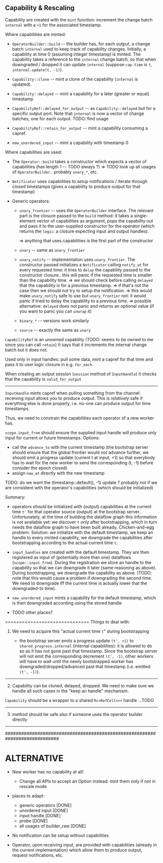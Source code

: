 
## Capability & Rescaling

Capability are created with the `mint` function: increment the change batch `internal` with a `+1` for the associated timestamp.

Where capabilities are minted:

* `OperatorBuilder::build` -- the builder has, for each output, a change batch `internal` used to keep track
   of capability changes. Initially, a capability at time 0 (assuming integer timestamp) is minted.
   The capability takes a reference to the `internal` change batch, so that when downgraded / dropped
   it can update `internal` (suppose `cap.time` is `t`, `internal.update(t, -1)`).
 
* `Capability::clone` -- mint a clone of the capability (`internal` is updated).

* `Capability::delayed` -- mint a capability for a later (greater or equal) timestamp

* `CapabilityRef::delayed_for_output` -- as `Capability::delayed` but for a specific output port.
  Note that `internal` is now a vector of change batches, one for each output. TODO: find usage
  
* `CapabilityRef::retain_for_output` -- mint a capability consuming a capref.

* `new_unordered_input` -- mint a capability with timestamp 0

Where capabilities are used:

* The `Operator::build` takes a constructor which expects a vector of capabilities (has length 1 -- TODO always ?)
  => TODO look up all usages of `OperatorBuilder`.. probably `unary_*`, etc.
  
* `Notificator` uses capabilities to setup notifications / iterate through closed timestamps
                (gives a capability to produce output for that timestamp)
       
* Generic operators:
    * `unary_frontier` -- uses the `OperatorBuilder` interface. The relevant part
       is the closure passed to the `build` method: it takes a single-element vector of capabilities
       as argument, pops the capability out and pass it to the user-supplied
       constructor for the operator (which returns the `logic`: a closure expecting input and output handles).
       
       => anything that uses capabilities is the first part of the constructor
       
    * `unary` -- same as `unary_frontier`
    
    * `unary_notify` -- implementation uses `unary_frontier`. The constructor
       passed initializes a `Notificator` calling `notify_at` for every
       requested time: it tries to `delay` the capability passed to the constructor
       closure.. this will panic if the requested time is smaller than the capability time.
       => we should check before calling `delayed` that the capability is for a previous timestamp.
       => if that's not the case then we should not try to setup the notification.
       => this would make `unary_notify` safe to use but `unary_frontier` not: it would
          panic if tried to delay the capability to a previous time.
       => possible alternative: `delayed` does not panic and returns an optional value (if you want to panic you can `unwrap` it)
       
    * `binary_*` -- versions work similarly
       
    * `source` -- exactly the same as `unary` 
                   
       
       
       
       
`CapabilityRef` is an unowned capability (TODO: seems to be owned to me since you can call `retain`)
It says that it increments the internal change batch but it does not.

Used only in input handles: pull some data, mint a capref for that time and pass it to user logic closure in e.g. `for_each`.

When creating an output session (`session` method of `InputHandle`)
it checks that the capability is `valid_for_output`

------------------------------------------------------------------------------
`InputHandle` mints capref when pulling something from the channel: receiving
input allows you to produce output. This is _relatively_ safe if everything else is done properly,
i.e. no-one can produce output for time timestamps.

Thus, we need to constrain the capabilities each operator of a new worker has.

`scope.input_from` should ensure the supplied input handle will produce only input for current or future timestamps.
Options:
* call the `advance_to` with the current timestamp (the bootstrap server should ensure that the global frontier would not advance further, we should
emit a progress update (current t at input, +1) so that everybody has to wait for the new worker to send the corresponding (t, -1) before consider the epoch closed)
* assign `now_at` directly with the new timestamp

TODO: do we want the (timestamp::default(), -1) update ? probably not if we are consistent with the operator's capabilities (which should be initialized)


Summary:
* operators _should_ be initialized with (output) capabilities at the current time `t'` for that operator source (output) at the bootstrap server.
  Unfortunately, at the time of building the dataflow graph this information is not available yet: we discover `t` only after bootstrapping, which in turn
  needs the dataflow graph to have been built already. Chicken-and-egg problem.
  Solution: we initialize with the default timestamp, we keep an handle to every minted capability, we downgrade the capabilities after bootstrapping
  according to the actual current time `t`.
  
* `input_handles` are created with the default timestamp. They are then registered as input of (potentially more than one) dataflows (`scope::input_from`).
   During the registration we store an handle to the capability so that we can downgrade it later (same reasoning as above).
   During bootstrapping, we downgrade the capability as above.
   (TODO: note that this would cause a problem if downgrading the second time. We need to downgrade iff the current time is actually lower that the downgraded-to time).
  
* `new_unordered_input` mints a capability for the default timestamp, which is then downgraded according using the stored handle 

* TODO other places?

==============================
Things to deal with:

1) We need to acquire this "actual current time `t`" during bootstrapping
  
    * the bootstrap server emits a progress update `(t', +1)` to `shared_progress.internal` (internal capabilities):
      it is allowed to do so as it has not gone past that timestamp.
      Since the bootstrap server will not emit the corresponding decrement `(t', -1)`, other workers will
      have to wait until the newly bootstrapped worker has downgraded/dropped/advanced past that timestamp (i.e. emitted `(t', -1)`).
      
------------------------------

2) Capability can be cloned, delayed, dropped. We need to make sure we handle all such cases in the "keep an handle" mechanism.

  `Capability` should be a wrapper to a shared `Rc<RefCell<>>` handle
  ...TODO

------------------------------
  
3) method should be safe also if someone uses the operator builder directly
  
------------------------------

############################################################################

ALTERNATIVE
===========

* New worker has no capability at all!
    - Change all APIs to accept an Option<Capability> instead: mint them only if *not* in rescale mode
    
* places to adapt:
    - generic operators [DONE]
    - unordered input [DONE]
    - input handle [DONE]
    - probe [DONE]
    - all usages of builder_raw [DONE]

* No notification can be setup without capabilities

* Operator, upon receiving input, are provided with capabilities (already in the current implementation) which allow them
  to produce output, request notifications, etc.
  




